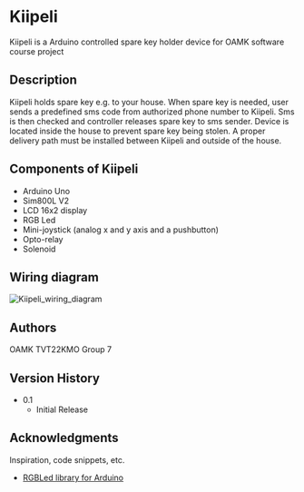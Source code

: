 # Kiipeli

Kiipeli is a Arduino controlled spare key holder device for OAMK software course project

## Description

Kiipeli holds spare key e.g. to your house. When spare key is needed, user sends a predefined sms code from authorized phone number to Kiipeli.
Sms is then checked and controller releases spare key to sms sender. Device is located inside the house to prevent spare key being stolen.
A proper delivery path must be installed between Kiipeli and outside of the house.

## Components of Kiipeli

* Arduino Uno
* Sim800L V2
* LCD 16x2 display
* RGB Led
* Mini-joystick (analog x and y axis and a pushbutton)
* Opto-relay
* Solenoid

## Wiring diagram
![Kiipeli_wiring_diagram](https://user-images.githubusercontent.com/49938344/164885777-150c7f17-8b95-4020-8190-c3e1361135d6.jpg)

## Authors

OAMK TVT22KMO Group 7

## Version History

* 0.1
    * Initial Release

## Acknowledgments

Inspiration, code snippets, etc.
* [RGBLed library for Arduino](https://github.com/wilmouths/RGBLed)
